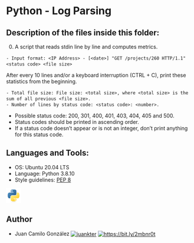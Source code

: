 # Python - Log Parsing

## Description of the files inside this folder:

0. A script that reads stdin line by line and computes metrics.
```
- Input format: <IP Address> - [<date>] "GET /projects/260 HTTP/1.1" <status code> <file size>
```

After every 10 lines and/or a keyboard interruption (CTRL + C), print these statistics from the beginning.

```
- Total file size: File size: <total size>, where <total size> is the sum of all previous <file size>.
- Number of lines by status code: <status code>: <number>.
```
- Possible status code: 200, 301, 400, 401, 403, 404, 405 and 500.
- Status codes should be printed in ascending order.
- If a status code doesn’t appear or is not an integer, don’t print anything for this status code.


## Languages and Tools:

- OS: Ubuntu 20.04 LTS
- Language: Python 3.8.10
- Style guidelines: [PEP 8](https://www.python.org/dev/peps/pep-0008/)

<p align="left"> <a href="https://www.python.org" target="_blank" rel="noreferrer"> <img src="https://raw.githubusercontent.com/devicons/devicon/master/icons/python/python-original.svg" alt="python" width="40" height="40"/> </a> </p>


## Author

- Juan Camilo González <a href="https://twitter.com/juankter" target="blank"><img align="center" src="https://raw.githubusercontent.com/rahuldkjain/github-profile-readme-generator/master/src/images/icons/Social/twitter.svg" alt="juankter" height="30" width="40" /></a>
<a href="https://bit.ly/2MBNR0t" target="blank"><img align="center" src="https://raw.githubusercontent.com/rahuldkjain/github-profile-readme-generator/master/src/images/icons/Social/linked-in-alt.svg" alt="https://bit.ly/2mbnr0t" height="30" width="40" /></a>
